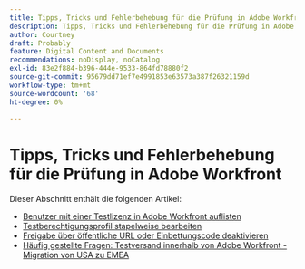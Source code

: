 ```yaml
---
title: Tipps, Tricks und Fehlerbehebung für die Prüfung in Adobe Workfront
description: Tipps, Tricks und Fehlerbehebung für die Prüfung in Adobe Workfront
author: Courtney
draft: Probably
feature: Digital Content and Documents
recommendations: noDisplay, noCatalog
exl-id: 83e2f884-b396-444e-9533-864fd78880f2
source-git-commit: 95679dd71ef7e4991853e63573a387f26321159d
workflow-type: tm+mt
source-wordcount: '68'
ht-degree: 0%

---
```


# Tipps, Tricks und Fehlerbehebung für die Prüfung in Adobe Workfront

Dieser Abschnitt enthält die folgenden Artikel:

* [Benutzer mit einer Testlizenz in Adobe Workfront auflisten](../../../review-and-approve-work/proofing/tips-tricks-and-troubleshooting/report-which-users-have-proofing-license-in-wf.md)
* [Testberechtigungsprofil stapelweise bearbeiten](../../../review-and-approve-work/proofing/tips-tricks-and-troubleshooting/edit-proof-profile-bulk.md)
* [Freigabe über öffentliche URL oder Einbettungscode deaktivieren](../../../review-and-approve-work/proofing/tips-tricks-and-troubleshooting/disable-public-proofs.md)
* [Häufig gestellte Fragen: Testversand innerhalb von Adobe Workfront - Migration von USA zu EMEA](../../../review-and-approve-work/proofing/tips-tricks-and-troubleshooting/faq-proofing-in-wf-us-to-emea-migration.md)
